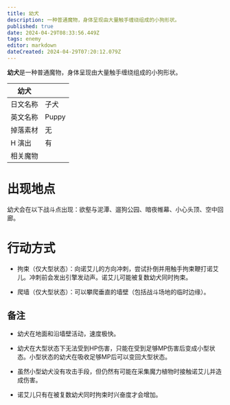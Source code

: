 ```yaml
---
title: 幼犬
description: 一种普通魔物，身体呈现由大量触手缠绕组成的小狗形状。
published: true
date: 2024-04-29T08:33:56.449Z
tags: enemy
editor: markdown
dateCreated: 2024-04-29T07:20:12.079Z
---
```


**幼犬**是一种普通魔物，身体呈现由大量触手缠绕组成的小狗形状。

<!-- 在这里放置图像 -->

| 幼犬 ||
| - | - |
| 日文名称 | <span lang="ja">子犬</span> |
| 英文名称 | Puppy |
| 掉落素材 | 无 |
| H 演出 | 有 |
| 相关魔物 |  |

# 出现地点

幼犬会在以下战斗点出现：欲壑与泥潭、遛狗公园、暗夜帷幕、小心头顶、空中回廊。

# 行动方式

- 拘束（仅大型状态）：向诺艾儿的方向冲刺，尝试扑倒并用触手拘束鞭打诺艾儿。冲刺前会发出引擎发动声。诺艾儿可能被复数幼犬同时拘束。

- 爬墙（仅大型状态）：可以攀爬垂直的墙壁（包括战斗场地的临时边缘）。

## 备注

- 幼犬在地面和沿墙壁活动，速度极快。

- 幼犬在大型状态下无法受到HP伤害，只能在受到足够MP伤害后变成小型状态。小型状态的幼犬在吸收足够MP后可以变回大型状态。

- 虽然小型幼犬没有攻击手段，但仍然有可能在采集魔力植物时接触诺艾儿并造成伤害。

- 诺艾儿只有在被复数幼犬同时拘束时兴奋度才会增加。
